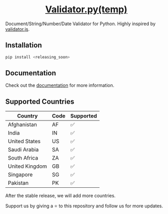 <h1 align="center"><a href="#"> Validator.py(temp)</a></h1>

Document/String/Number/Date Validator for Python. Highly inspired by [validator.js](https://github.com/validatorjs/validator.js).

## Installation

```bash
pip install <releasing_soon>
```

## Documentation

Check out the [documentation](https://validator-py.readthedocs.io/en/latest/index.html) for more information.

## Supported Countries

| Country | Code | Supported | 
| --- | --- | --- |
| Afghanistan | AF | ✅ |
| India | IN | ✅ |
| United States | US | ✅ |
| Saudi Arabia | SA | ✅ |
| South Africa | ZA | ✅ |
| United Kingdom | GB | ✅ |
| Singapore | SG | ✅ |
| Pakistan | PK | ✅ |

After the stable release, we will add more countries.


Support us by giving a ⭐️ to this repository and follow us for more updates. 

